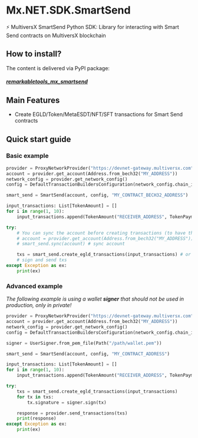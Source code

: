 # Mx.NET.SDK.SmartSend
⚡ MultiversX SmartSend Python SDK: Library for interacting with Smart Send contracts on MultiversX blockchain

## How to install?
The content is delivered via PyPI package:
##### [remarkabletools_mx_smartsend](https://pypi.org/project/remarkabletools-mx-smartsend/)

## Main Features
- Create EGLD/Token/MetaESDT/NFT/SFT transactions for Smart Send contracts

## Quick start guide
### Basic example
```python
provider = ProxyNetworkProvider("https://devnet-gateway.multiversx.com")
account = provider.get_account(Address.from_bech32("MY_ADDRESS"))
network_config = provider.get_network_config()
config = DefaultTransactionBuildersConfiguration(network_config.chain_id)

smart_send = SmartSend(account, config, "MY_CONTRACT_BECH32_ADDRESS")

input_transactions: List[TokenAmount] = []
for i in range(1, 10):
    input_transactions.append(TokenAmount("RECEIVER_ADDRESS", TokenPayment.egld_from_amount(f"0.0{i}"))) # TokenPayment can also be fungible_from_amount / meta_esdt_from_amount / non_fungible / semi_fungible

try:
    # You can sync the account before creating transactions (to have the latest nonce)
    # account = provider.get_account(Address.from_bech32("MY_ADDRESS")) # get account data from network
    # smart_send.sync(account) # sync account

    txs = smart_send.create_egld_transactions(input_transactions) # or create_token_transactions / create_metaesdt_transactions / create_nft_transactions / create_sft_transactions
    # sign and send txs
except Exception as ex:
    print(ex)
```

### Advanced example
*The following example is using a wallet __signer__ that should not be used in production, only in private!*
```python
provider = ProxyNetworkProvider("https://devnet-gateway.multiversx.com")
account = provider.get_account(Address.from_bech32("MY_ADDRESS"))
network_config = provider.get_network_config()
config = DefaultTransactionBuildersConfiguration(network_config.chain_id)

signer = UserSigner.from_pem_file(Path("/path/wallet.pem"))

smart_send = SmartSend(account, config, "MY_CONTRACT_ADDRESS")

input_transactions: List[TokenAmount] = []
for i in range(1, 10):
    input_transactions.append(TokenAmount("RECEIVER_ADDRESS", TokenPayment.egld_from_amount(f"0.0{i}")))

try:
    txs = smart_send.create_egld_transactions(input_transactions)
    for tx in txs:
        tx.signature = signer.sign(tx)

    response = provider.send_transactions(txs)
    print(response)
except Exception as ex:
    print(ex)
```
